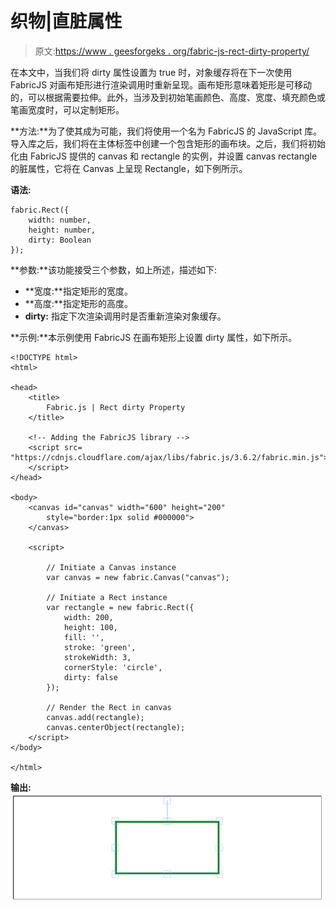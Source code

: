 # 织物|直脏属性

> 原文:[https://www . geesforgeks . org/fabric-js-rect-dirty-property/](https://www.geeksforgeeks.org/fabric-js-rect-dirty-property/)

在本文中，当我们将 dirty 属性设置为 true 时，对象缓存将在下一次使用 FabricJS 对画布矩形进行渲染调用时重新呈现。画布矩形意味着矩形是可移动的，可以根据需要拉伸。此外，当涉及到初始笔画颜色、高度、宽度、填充颜色或笔画宽度时，可以定制矩形。

**方法:**为了使其成为可能，我们将使用一个名为 FabricJS 的 JavaScript 库。导入库之后，我们将在主体标签中创建一个包含矩形的画布块。之后，我们将初始化由 FabricJS 提供的 canvas 和 rectangle 的实例，并设置 canvas rectangle 的脏属性，它将在 Canvas 上呈现 Rectangle，如下例所示。

**语法:**

```
fabric.Rect({
    width: number,
    height: number,
    dirty: Boolean
});
```

**参数:**该功能接受三个参数，如上所述，描述如下:

*   **宽度:**指定矩形的宽度。
*   **高度:**指定矩形的高度。
*   **dirty:** 指定下次渲染调用时是否重新渲染对象缓存。

**示例:**本示例使用 FabricJS 在画布矩形上设置 dirty 属性，如下所示。

```
<!DOCTYPE html> 
<html> 

<head> 
    <title> 
        Fabric.js | Rect dirty Property
    </title> 

    <!-- Adding the FabricJS library -->
    <script src= 
"https://cdnjs.cloudflare.com/ajax/libs/fabric.js/3.6.2/fabric.min.js"> 
    </script> 
</head> 

<body> 
    <canvas id="canvas" width="600" height="200"
        style="border:1px solid #000000"> 
    </canvas> 

    <script> 

        // Initiate a Canvas instance 
        var canvas = new fabric.Canvas("canvas"); 

        // Initiate a Rect instance 
        var rectangle = new fabric.Rect({ 
            width: 200,
            height: 100,
            fill: '', 
            stroke: 'green',
            strokeWidth: 3,
            cornerStyle: 'circle',
            dirty: false
        }); 

        // Render the Rect in canvas 
        canvas.add(rectangle); 
        canvas.centerObject(rectangle);
    </script> 
</body> 

</html>
```

**输出:**
![](img/43de5c3e530d6090de53638dce88860c.png)